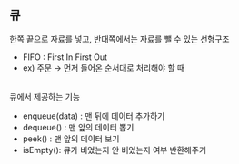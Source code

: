 ## 큐
한쪽 끝으로 자료를 넣고, 반대쪽에서는 자료를 뺄 수 있는 선형구조 <br/>
* FIFO : First In First Out
* ex) 주문 → 먼저 들어온 순서대로 처리해야 할 때

<br/>
큐에서 제공하는 기능

* enqueue(data) : 맨 뒤에 데이터 추가하기 
* dequeue() : 맨 앞의 데이터 뽑기
* peek() : 맨 앞의 데이터 보기
* isEmpty(): 큐가 비었는지 안 비었는지 여부 반환해주기
<br/>

